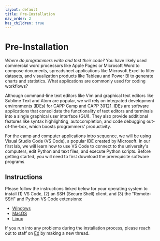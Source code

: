 ```yaml
---
layout: default
title: Pre-Installation
nav_order: 2
has_children: true
---
```


# Pre-Installation

_Where do programmers write and test their code?_ You have likely used commercial word processors like Apple Pages or Microsoft Word to compose documents, spreadsheet applications like Microsoft Excel to filter datasets, and visualization products like Tableau and Power BI to generate charts and statistics. What applications are commonly used for coding workflows?

Although command-line text editors like Vim and graphical text editors like Sublime Text and Atom are popular, we will rely on integrated development environments (IDEs) for CAPP Camp and CAPP 30121. IDEs are software applications that consolidate the functionality of text editors and terminals into a single graphical user interface (GUI). They also provide additional features like syntax highlighting, autocompletion, and code debugging out-of-the-box, which boosts programmers' productivity.

For the camp and computer applications intro sequence, we will be using Visual Studio Code (VS Code), a popular IDE created by Microsoft. In our first lab, we will learn how to use VS Code to connect to the university's computers, edit Python and text files, and execute Python scripts. Before getting started, you will need to first download the prerequisite software programs.

## Instructions

Please follow the instructions linked below for your operating system to install (1) VS Code, (2) an SSH (Secure Shell) client, and (3) the "Remote-SSH" and Python VS Code extensions:

- [Windows](./1-windows.md)
- [MacOS](./2-mac.md)
- [Linux](./3-linux.md)

If you run into any problems during the installation process, please reach out to staff on [Ed](https://edstem.org/us/courses/42535/discussion/) by making a new thread.
